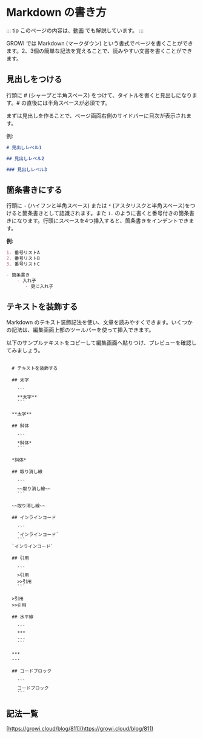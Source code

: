 # Markdown の書き方

::: tip
このページの内容は、[動画](https://youtu.be/gx5DRVbaiP0) でも解説しています。
:::

GROWI では Markdown (マークダウン) という書式でページを書くことができます。2、3個の簡単な記法を覚えることで、読みやすい文書を書くことができます。

## 見出しをつける

行頭に #  (シャープと半角スペース) をつけて、タイトルを書くと見出しになります。# の直後には半角スペースが必須です。

まずは見出しを作ることで、ページ画面右側のサイドバーに目次が表示されます。

例:

```markdown
# 見出しレベル1

## 見出しレベル2

### 見出しレベル3
```

## 箇条書きにする

行頭に `-` (ハイフンと半角スペース) または `*` (アスタリスクと半角スペース)をつけると箇条書きとして認識されます。また `1.` のように書くと番号付きの箇条書きになります。行頭にスペースを4つ挿入すると、箇条書きをインデントできます。

**例:**

```markdown
1. 番号リストA
2. 番号リストB
3. 番号リストC

- 箇条書き
    - 入れ子
       - 更に入れ子
```

## テキストを装飾する

Markdown のテキスト装飾記法を使い、文章を読みやすくできます。いくつかの記法は、編集画面上部のツールバーを使って挿入できます。

以下のサンプルテキストをコピーして編集画面へ貼りつけ、プレビューを確認してみましょう。

```

  # テキストを装飾する

  ## 太字

    ```
    **太字**
    ```

  **太字**

  ## 斜体

    ```
    *斜体*
    ```

  *斜体*

  ## 取り消し線

    ```
    ~~取り消し線~~
    ```

  ~~取り消し線~~

  ## インラインコード

    ```
    `インラインコード`
    ```
  `インラインコード`

  ## 引用

    ```
    >引用
    >>引用
    ```

  >引用
  >>引用

  ## 水平線

    ```
    ***
    ---
    ```

  ***
  ---
    
  ## コードブロック

    ```
    コードブロック
    ```

```

## 記法一覧

[https://growi.cloud/blog/811](https://growi.cloud/blog/811)
